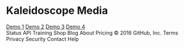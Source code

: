 <!DOCTYPE html>
<html lang="en" class="no-js">
	<head>
		<meta charset="UTF-8" />
		<meta http-equiv="X-UA-Compatible" content="IE=edge"> 
		<meta name="viewport" content="width=device-width, initial-scale=1"> 
		<title>Animated Background Headers | Demo 1</title>
		<meta name="description" content="Examples for creative website header animations using Canvas and JavaScript" />
		<meta name="keywords" content="header, canvas, animated, creative, inspiration, javascript" />
		<link rel="shortcut icon" href="../favicon.ico">
		<link rel="stylesheet" type="text/css" href="normalize.css" />
		<link rel="stylesheet" type="text/css" href="demo.css" />
		<link rel="stylesheet" type="text/css" href="component.css" />
		<link href='http://fonts.googleapis.com/css?family=Raleway:200,400,800' rel='stylesheet' type='text/css'>
		<!--[if IE]>
		<script src="http://html5shiv.googlecode.com/svn/trunk/html5.js"></script>
		<![endif]-->
	</head>
	<body>
		<div class="container demo-1">
			<div class="content">
				<div id="large-header" class="large-header">
					<canvas id="demo-canvas"></canvas>
					<h1 class="main-title">Kaleidoscope <span class="thin">Media</span></h1>
				</div>
				<div class="codrops-top clearfix">
				</div>
				<div class="codrops-header">
					<nav class="codrops-demos">
						<a class="current-demo" href="index.html">Demo 1</a>
						<a href="index2.html">Demo 2</a>
						<a href="index3.html">Demo 3</a>
						<a href="index4.html">Demo 4</a>
					</nav>
				</div>
			</div>
			<!-- Related demos -->
		</div><!-- /container -->
		<script src="js/TweenLite.min.js"></script>
		<script src="js/EasePack.min.js"></script>
		<script src="js/rAF.js"></script>
		<script src="js/demo-1.js"></script>
	</body>
</html>
Status API Training Shop Blog About Pricing
© 2016 GitHub, Inc. Terms Privacy Security Contact Help

